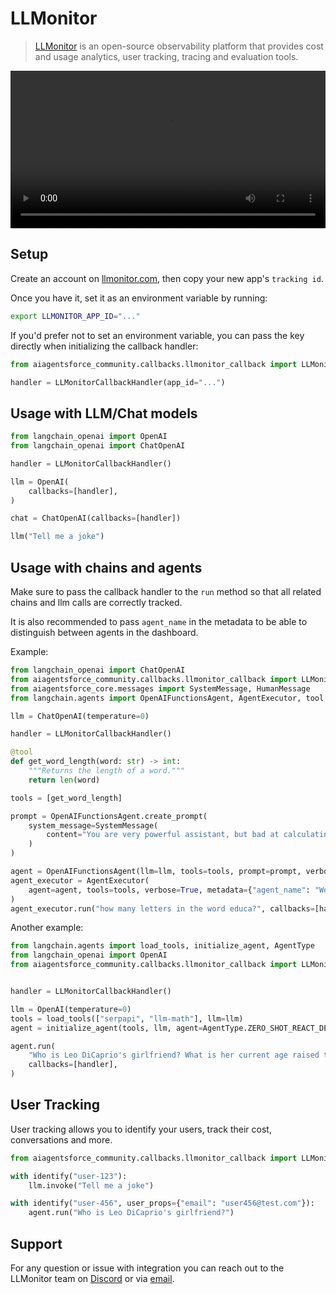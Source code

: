 # LLMonitor

>[LLMonitor](https://llmonitor.com?utm_source=langchain&utm_medium=py&utm_campaign=docs) is an open-source observability platform that provides cost and usage analytics, user tracking, tracing and evaluation tools.

<video controls width='100%' >
  <source src='https://llmonitor.com/videos/demo-annotated.mp4'/>
</video>

## Setup

Create an account on [llmonitor.com](https://llmonitor.com?utm_source=langchain&utm_medium=py&utm_campaign=docs), then copy your new app's `tracking id`.

Once you have it, set it as an environment variable by running:

```bash
export LLMONITOR_APP_ID="..."
```

If you'd prefer not to set an environment variable, you can pass the key directly when initializing the callback handler:

```python
from aiagentsforce_community.callbacks.llmonitor_callback import LLMonitorCallbackHandler

handler = LLMonitorCallbackHandler(app_id="...")
```

## Usage with LLM/Chat models

```python
from langchain_openai import OpenAI
from langchain_openai import ChatOpenAI

handler = LLMonitorCallbackHandler()

llm = OpenAI(
    callbacks=[handler],
)

chat = ChatOpenAI(callbacks=[handler])

llm("Tell me a joke")

```

## Usage with chains and agents

Make sure to pass the callback handler to the `run` method so that all related chains and llm calls are correctly tracked.

It is also recommended to pass `agent_name` in the metadata to be able to distinguish between agents in the dashboard.

Example:

```python
from langchain_openai import ChatOpenAI
from aiagentsforce_community.callbacks.llmonitor_callback import LLMonitorCallbackHandler
from aiagentsforce_core.messages import SystemMessage, HumanMessage
from langchain.agents import OpenAIFunctionsAgent, AgentExecutor, tool

llm = ChatOpenAI(temperature=0)

handler = LLMonitorCallbackHandler()

@tool
def get_word_length(word: str) -> int:
    """Returns the length of a word."""
    return len(word)

tools = [get_word_length]

prompt = OpenAIFunctionsAgent.create_prompt(
    system_message=SystemMessage(
        content="You are very powerful assistant, but bad at calculating lengths of words."
    )
)

agent = OpenAIFunctionsAgent(llm=llm, tools=tools, prompt=prompt, verbose=True)
agent_executor = AgentExecutor(
    agent=agent, tools=tools, verbose=True, metadata={"agent_name": "WordCount"}  # <- recommended, assign a custom name
)
agent_executor.run("how many letters in the word educa?", callbacks=[handler])
```

Another example:

```python
from langchain.agents import load_tools, initialize_agent, AgentType
from langchain_openai import OpenAI
from aiagentsforce_community.callbacks.llmonitor_callback import LLMonitorCallbackHandler


handler = LLMonitorCallbackHandler()

llm = OpenAI(temperature=0)
tools = load_tools(["serpapi", "llm-math"], llm=llm)
agent = initialize_agent(tools, llm, agent=AgentType.ZERO_SHOT_REACT_DESCRIPTION, metadata={ "agent_name": "GirlfriendAgeFinder" })  # <- recommended, assign a custom name

agent.run(
    "Who is Leo DiCaprio's girlfriend? What is her current age raised to the 0.43 power?",
    callbacks=[handler],
)
```

## User Tracking
User tracking allows you to identify your users, track their cost, conversations and more.

```python
from aiagentsforce_community.callbacks.llmonitor_callback import LLMonitorCallbackHandler, identify

with identify("user-123"):
    llm.invoke("Tell me a joke")

with identify("user-456", user_props={"email": "user456@test.com"}):
    agent.run("Who is Leo DiCaprio's girlfriend?")
```
## Support

For any question or issue with integration you can reach out to the LLMonitor team on [Discord](http://discord.com/invite/8PafSG58kK) or via [email](mailto:vince@llmonitor.com).
